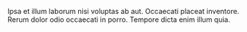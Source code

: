 Ipsa et illum laborum nisi voluptas ab aut.
Occaecati placeat inventore.
Rerum dolor odio occaecati in porro.
Tempore dicta enim illum quia.